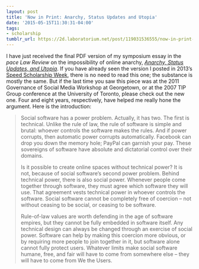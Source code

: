 ```yaml
---
layout: post
title: 'Now in Print: Anarchy, Status Updates and Utopia'
date: '2015-05-15T11:30:31-04:00'
tags:
- scholarship
tumblr_url: https://2d.laboratorium.net/post/119031536555/now-in-print-anarchy-status-updates-and-utopia
---
```

I have just received the final PDF version of my symposium essay in the _pace Law Review_ on the impossibility of online anarchy, [_Anarchy, Status Updates, and Utopia_](http://james.grimmelmann.net/files/articles/anarchy-status-updates.pdf). If you have already seen the version I posted in 2013’s [Speed Scholarship Week](http://laboratorium.net/archive/2013/12/05/speed_scholarship_week_day_4_online_communities_an), there is no need to read this one; the substance is mostly the same. But if the last time you saw this piece was at the 2011 Governance of Social Media Workshop at Georgetown, or at the 2007 TIP Group conference at the University of Toronto, please check out the new one. Four and eight years, respectively, have helped me really hone the argument. Here is the introduction:

> Social software has a power problem. Actually, it has two. The first is technical. Unlike the rule of law, the rule of software is simple and brutal: whoever controls the software makes the rules. And if power corrupts, then automatic power corrupts automatically. Facebook can drop you down the memory hole; PayPal can garnish your pay. These sovereigns of software have absolute and dictatorial control over their domains.
> 
> Is it possible to create online spaces without technical power? It is not, because of social software’s second power problem. Behind technical power, there is also social power. Whenever people come together through software, they must agree which software they will use. That agreement vests technical power in whoever controls the software. Social software cannot be completely free of coercion – not without ceasing to be social, or ceasing to be software.
> 
> Rule-of-law values are worth defending in the age of software empires, but they cannot be fully embedded in software itself. Any technical design can always be changed through an exercise of social power. Software can help by making this coercion more obvious, or by requiring more people to join together in it, but software alone cannot fully protect users. Whatever limits make social software humane, free, and fair will have to come from somewhere else – they will have to come from We the Users.

